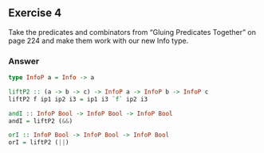 ## Exercise 4
Take the predicates and combinators from “Gluing Predicates Together” on page 224 and make them work with our new Info type.

### Answer

```haskell
type InfoP a = Info -> a

liftP2 :: (a -> b -> c) -> InfoP a -> InfoP b -> InfoP c
liftP2 f ip1 ip2 i3 = ip1 i3 `f` ip2 i3

andI :: InfoP Bool -> InfoP Bool -> InfoP Bool
andI = liftP2 (&&)

orI :: InfoP Bool -> InfoP Bool -> InfoP Bool
orI = liftP2 (||)
```